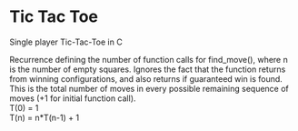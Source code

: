 # Tic Tac Toe
Single player Tic-Tac-Toe in C

Recurrence defining the number of function calls for find_move(), where n is the number of empty squares. Ignores the fact that the function returns from winning configurations, and also returns if guaranteed win is found. This is the total number of moves in every possible remaining sequence of moves (+1 for initial function call). <br>
T(0) = 1 <br>
T(n) = n*T(n-1) + 1
